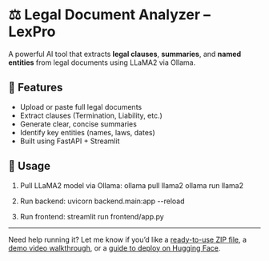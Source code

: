 # ⚖️ Legal Document Analyzer – LexPro

A powerful AI tool that extracts **legal clauses**, **summaries**, and **named entities** from legal documents using LLaMA2 via Ollama.

## 🧠 Features
- Upload or paste full legal documents
- Extract clauses (Termination, Liability, etc.)
- Generate clear, concise summaries
- Identify key entities (names, laws, dates)
- Built using FastAPI + Streamlit

## 🚀 Usage

1. Pull LLaMA2 model via Ollama:
ollama pull llama2
ollama run llama2


2. Run backend:
uvicorn backend.main:app --reload


3. Run frontend:
streamlit run frontend/app.py

---

Need help running it? Let me know if you’d like a [ready-to-use ZIP file](f), a [demo video walkthrough](f), or a [guide to deploy on Hugging Face](f).
